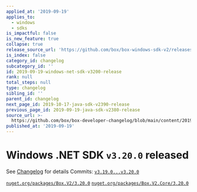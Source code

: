 ```yaml
---
applied_at: '2019-09-19'
applies_to:
  - windows
  - sdks
is_impactful: false
is_new_feature: true
collapse: true
release_source_url: 'https://github.com/box/box-windows-sdk-v2/releases/tag/v3.20.0'
is_index: false
category_id: changelog
subcategory_id: ''
id: 2019-09-19-windows-net-sdk-v3200-release
rank: null
total_steps: null
type: changelog
sibling_id: ''
parent_id: changelog
next_page_id: 2019-10-17-java-sdk-v2390-release
previous_page_id: 2019-09-19-java-sdk-v2380-release
source_url: >-
  https://github.com/box/box-developer-changelog/blob/main/content/2019/09-19-windows-net-sdk-v3200-release.md
published_at: '2019-09-19'
---
```

# Windows .NET SDK `v3.20.0` released

See [Changelog](https://github.com/box/box-windows-sdk-v2/blob/master/CHANGELOG.md#3200) for details
Commits: [`v3.19.0...v3.20.0`](https://github.com/box/box-windows-sdk-v2/compare/`v3.19.0...v3.20.0`)

[`nuget.org/packages/Box.V2/3.20.0`](https://www.nuget.org/packages/Box.V2/3.20.0)
[`nuget.org/packages/Box.V2.Core/3.20.0`](https://www.nuget.org/packages/Box.V2.Core/3.20.0)